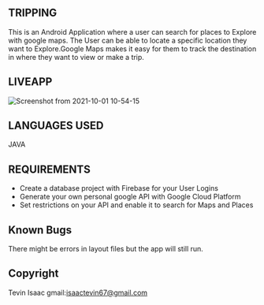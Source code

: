 ## TRIPPING
This is an Android Application where a user can search for places to Explore with google maps.
The User can be able to locate a specific location they want to Explore.Google Maps makes it easy for
 them to track the destination in where they want to view or make a trip.

## LIVEAPP
![Screenshot from 2021-10-01 10-54-15](https://user-images.githubusercontent.com/81568615/135585549-25a52770-284b-494d-9d6d-66a67f11120f.png)

## LANGUAGES USED
JAVA

## REQUIREMENTS
* Create a database project with Firebase for your User Logins
* Generate your own personal google API with Google Cloud Platform
* Set restrictions on your API and enable it to search for Maps and Places

## Known Bugs
There might be errors in layout files but the app will still run.

## Copyright
Tevin Isaac
gmail:isaactevin67@gmail.com




